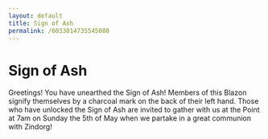 ```yaml
---
layout: default
title: Sign of Ash
permalink: /6033014735545080
---
```


# Sign of Ash

Greetings! You have unearthed the Sign of Ash! Members of this Blazon signify themselves by a charcoal mark on the back of their left hand. Those who have unlocked the Sign of Ash are invited to gather with us at the Point at 7am on Sunday the 5th of May when we partake in a great communion with Zindorg!
